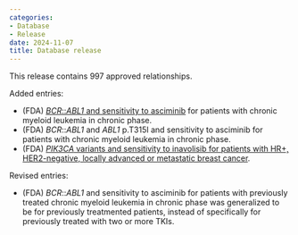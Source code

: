 ```yaml
---
categories: 
- Database
- Release
date: 2024-11-07
title: Database release
---
```

This release contains 997 approved relationships.

Added entries:
- (FDA) [_BCR_::_ABL1_ and sensitivity to asciminib](https://www.fda.gov/drugs/resources-information-approved-drugs/fda-grants-accelerated-approval-asciminib-newly-diagnosed-chronic-myeloid-leukemia) for patients with chronic myeloid leukemia in chronic phase.
- (FDA) _BCR_::_ABL1_ and _ABL1_ p.T315I and sensitivity to asciminib for patients with chronic myeloid leukemia in chronic phase.
- (FDA) [_PIK3CA_ variants and sensitivity to inavolisib for patients with HR+, HER2-negative, locally advanced or metastatic breast cancer](https://www.fda.gov/drugs/resources-information-approved-drugs/fda-approves-inavolisib-palbociclib-and-fulvestrant-endocrine-resistant-pik3ca-mutated-hr-positive).

Revised entries:
- (FDA) _BCR_::_ABL1_ and sensitivity to asciminib for patients with previously treated chronic myeloid leukemia in chronic phase was generalized to be for previously treatmented patients, instead of specifically for previously treated with two or more TKIs.